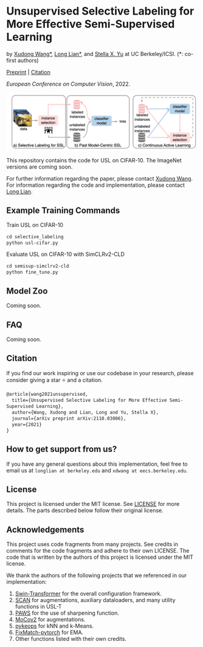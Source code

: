 # Unsupervised Selective Labeling for More Effective Semi-Supervised Learning
by [Xudong Wang*](https://people.eecs.berkeley.edu/~xdwang/), [Long Lian*](https://tonylian.com/), and [Stella X. Yu](http://www1.icsi.berkeley.edu/~stellayu/) at UC Berkeley/ICSI. (*: co-first authors)

[Preprint](https://arxiv.org/abs/2110.03006) | [Citation](#citation)

*European Conference on Computer Vision*, 2022.

![Teaser](assets/teaser.png)

This repository contains the code for USL on CIFAR-10. The ImageNet versions are coming soon.

For further information regarding the paper, please contact [Xudong Wang](mailto:xdwang@eecs.berkeley.edu). For information regarding the code and implementation, please contact [Long Lian](mailto:longlian@berkeley.edu).


## Example Training Commands

Train USL on CIFAR-10
```
cd selective_labeling
python usl-cifar.py
```

Evaluate USL on CIFAR-10 with SimCLRv2-CLD
```
cd semisup-simclrv2-cld
python fine_tune.py
```

## Model Zoo
Coming soon.

## FAQ
Coming soon.

## Citation
If you find our work inspiring or use our codebase in your research, please consider giving a star ⭐ and a citation.

```
@article{wang2021unsupervised,
  title={Unsupervised Selective Labeling for More Effective Semi-Supervised Learning},
  author={Wang, Xudong and Lian, Long and Yu, Stella X},
  journal={arXiv preprint arXiv:2110.03006},
  year={2021}
}
```

## How to get support from us?
If you have any general questions about this implementation, feel free to email us at `longlian at berkeley.edu` and `xdwang at eecs.berkeley.edu`.

## License
This project is licensed under the MIT license. See [LICENSE](LICENSE) for more details. The parts described below follow their original license.

## Acknowledgements
This project uses code fragments from many projects. See credits in comments for the code fragments and adhere to their own LICENSE. The code that is written by the authors of this project is licensed under the MIT license.

We thank the authors of the following projects that we referenced in our implementation:
1. [Swin-Transformer](https://github.com/microsoft/Swin-Transformer) for the overall configuration framework. 
2. [SCAN](https://github.com/wvangansbeke/Unsupervised-Classification) for augmentations, auxiliary dataloaders, and many utility functions in USL-T
3. [PAWS](https://github.com/facebookresearch/suncet) for the use of sharpening function.
4. [MoCov2](https://github.com/facebookresearch/moco) for augmentations.
5. [pykeops](https://www.kernel-operations.io/keops/_auto_tutorials/knn/plot_knn_torch.html) for kNN and k-Means.
6. [FixMatch-pytorch](https://github.com/kekmodel/FixMatch-pytorch) for EMA.
7. Other functions listed with their own credits.

